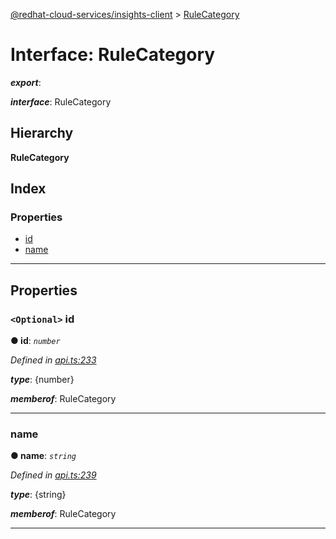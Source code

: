 [@redhat-cloud-services/insights-client](../README.md) > [RuleCategory](../interfaces/rulecategory.md)

# Interface: RuleCategory

*__export__*: 

*__interface__*: RuleCategory

## Hierarchy

**RuleCategory**

## Index

### Properties

* [id](rulecategory.md#id)
* [name](rulecategory.md#name)

---

## Properties

<a id="id"></a>

### `<Optional>` id

**● id**: *`number`*

*Defined in [api.ts:233](https://github.com/RedHatInsights/javascript-clients/blob/master/packages/insights/api.ts#L233)*

*__type__*: {number}

*__memberof__*: RuleCategory

___
<a id="name"></a>

###  name

**● name**: *`string`*

*Defined in [api.ts:239](https://github.com/RedHatInsights/javascript-clients/blob/master/packages/insights/api.ts#L239)*

*__type__*: {string}

*__memberof__*: RuleCategory

___

